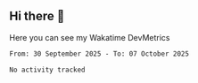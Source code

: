 ## Hi there 👋

Here you can see my Wakatime DevMetrics
<!--START_SECTION:waka-->

```txt
From: 30 September 2025 - To: 07 October 2025

No activity tracked
```

<!--END_SECTION:waka-->


